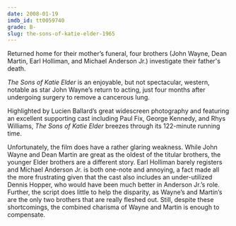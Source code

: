 ```yaml
---
date: 2008-01-19
imdb_id: tt0059740
grade: B-
slug: the-sons-of-katie-elder-1965
---
```


Returned home for their mother’s funeral, four brothers (John Wayne, Dean Martin, Earl Holliman, and Michael Anderson Jr.) investigate their father's death.

_The Sons of Katie Elder_ is an enjoyable, but not spectacular, western, notable as star John Wayne’s return to acting, just four months after undergoing surgery to remove a cancerous lung.

Highlighted by Lucien Ballard’s great widescreen photography and featuring an excellent supporting cast including Paul Fix, George Kennedy, and Rhys Williams, _The Sons of Katie Elder_ breezes through its 122-minute running time.

Unfortunately, the film does have a rather glaring weakness. While John Wayne and Dean Martin are great as the oldest of the titular brothers, the younger Elder brothers are a different story. Earl Holliman barely registers and Michael Anderson Jr. is both one-note and annoying, a fact made all the more frustrating given that the cast also includes an under-utilized Dennis Hopper, who would have been much better in Anderson Jr.’s role. Further, the script does little to help the disparity, as Wayne’s and Martin’s are the only two brothers that are really fleshed out. Still, despite these shortcomings, the combined charisma of Wayne and Martin is enough to compensate.
